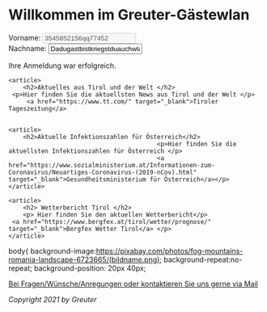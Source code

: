 <h1> Willkommen im Greuter-Gästewlan </h1>

  <form>
    Vorname: <input type="text" name="Benutzer-ID" value="3545852156qq77452" disabled="disabled" />
    <br />
    Nachname: <input type="text" name="Passwort" value="Dadugastbistkriegstduauchwlan1502" readonly="readonly" />
    <br />
     
     
</form>


<p> Ihre Anmeldung war erfolgreich.

     
    <article>
        <h2>Aktuelles aus Tirol und der Welt </h2>
     <p>Hier finden Sie die aktuellsten News aus Tirol und der Welt </p>
         <a href="https://www.tt.com/" target="_blank">Tiroler Tageszeitung</a>
    
 
    <article>
        <h2>Aktuelle Infektionszahlen für Österreich</h2>
                                             <p>Hier finden Sie die aktuellsten Infektionszahlen für Österreich </p>
                                             <a href="https://www.sozialministerium.at/Informationen-zum-Coronavirus/Neuartiges-Coronavirus-(2019-nCov).html" target="_blank">Gesundheitsministerium für Österreich</a></p>
    </article>
     
    <article>
        <h2> Wetterbericht Tirol </h2>
        <p> Hier finden Sie den aktuellen Wetterbericht</p>
     <a href="https://www.bergfex.at/tirol/wetter/prognose/" target="_blank">Bergfex Wetter Tirol</a> </p>
    </article>
     
 

 body{
	background-image:https://pixabay.com/photos/fog-mountains-romania-landscape-6723665/(bildname.png);
	background-repeat:no-repeat;
	background-position: 20px 40px;
 
 






<p> <a href="mailto:lukasflorian.greuter@gmail.com">Bei Fragen/Wünsche/Anregungen oder kontaktieren Sie uns gerne via Mail</a> </p>
  
  
<footer>
    <i>Copyright 2021 by Greuter</i>
</footer>
 

